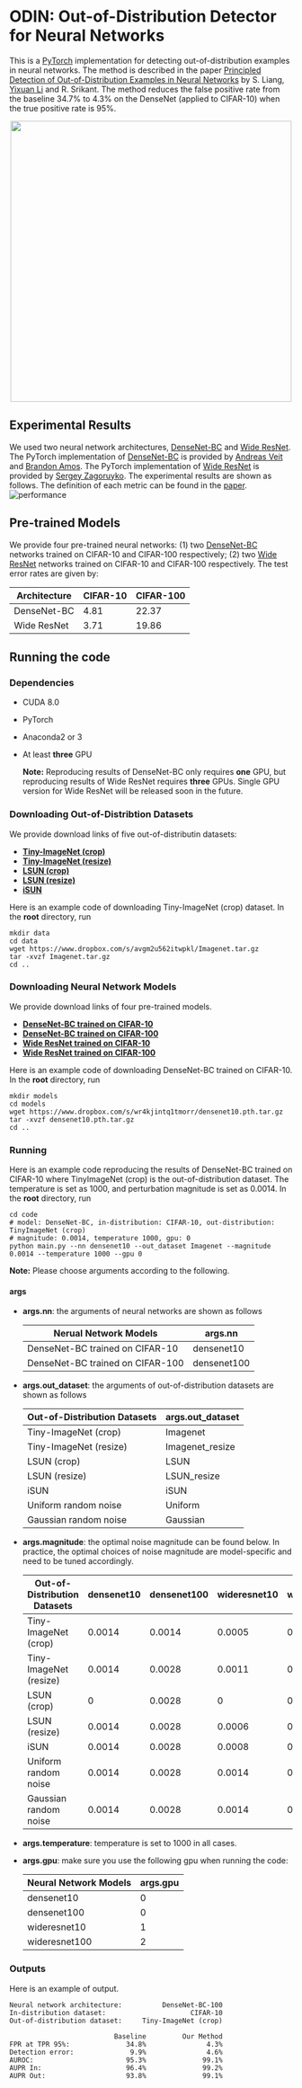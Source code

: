 # ODIN: Out-of-Distribution Detector for Neural Networks 


This is a [PyTorch](http://pytorch.org) implementation for detecting out-of-distribution examples in neural networks. The method is described in the paper [Principled Detection of Out-of-Distribution Examples in Neural Networks](https://arxiv.org/abs/1706.02690) by S. Liang, [Yixuan Li](http://www.cs.cornell.edu/~yli) and R. Srikant. The method reduces the false positive rate from the baseline 34.7% to 4.3% on the DenseNet (applied to CIFAR-10) when the true positive rate is 95%. 
<p align="center">
<img src="./figures/original_optimal_shade.png" width="500">
</p>


## Experimental Results

We used two neural network architectures, [DenseNet-BC](https://arxiv.org/abs/1608.06993) and [Wide ResNet](https://arxiv.org/abs/1605.07146).
The PyTorch implementation of [DenseNet-BC](https://arxiv.org/abs/1608.06993) is provided by [Andreas Veit](https://github.com/andreasveit/densenet-pytorch) and [Brandon Amos](https://github.com/bamos/densenet.pytorch). The PyTorch implementation of [Wide ResNet](https://arxiv.org/abs/1605.07146) is provided  by [Sergey Zagoruyko](https://github.com/szagoruyko/wide-residual-networks).
The experimental results are shown as follows. The definition of each metric can be found in the [paper]().
![performance](./figures/performance.png)



## Pre-trained Models

We provide four pre-trained neural networks: (1) two [DenseNet-BC](https://arxiv.org/abs/1608.06993) networks trained on  CIFAR-10 and CIFAR-100 respectively; (2) two [Wide ResNet](https://arxiv.org/abs/1605.07146) networks trained on CIFAR-10 and CIFAR-100 respectively. The test error rates are given by:

Architecture    |  CIFAR-10   | CIFAR-100
------------    |  ---------  | ---------
DenseNet-BC     |  4.81       | 22.37
Wide ResNet     |  3.71       | 19.86


## Running the code 

### Dependencies

* CUDA 8.0
* PyTorch
* Anaconda2 or 3
* At least **three** GPU

	**Note:** Reproducing results of DenseNet-BC only requires **one** GPU, but reproducing results of Wide ResNet requires **three** GPUs. Single GPU version for Wide ResNet will be released soon in the future.  

### Downloading  Out-of-Distribtion Datasets
We provide download links of five out-of-distributin datasets:

* **[Tiny-ImageNet (crop)](https://www.dropbox.com/s/avgm2u562itwpkl/Imagenet.tar.gz)**
* **[Tiny-ImageNet (resize)](https://www.dropbox.com/s/kp3my3412u5k9rl/Imagenet_resize.tar.gz)**
* **[LSUN (crop)](https://www.dropbox.com/s/fhtsw1m3qxlwj6h/LSUN.tar.gz)** 
* **[LSUN (resize)](https://www.dropbox.com/s/moqh2wh8696c3yl/LSUN_resize.tar.gz)** 
* **[iSUN](https://www.dropbox.com/s/ssz7qxfqae0cca5/iSUN.tar.gz)**

Here is an example code of downloading Tiny-ImageNet (crop) dataset. In the **root** directory, run

```
mkdir data
cd data
wget https://www.dropbox.com/s/avgm2u562itwpkl/Imagenet.tar.gz
tar -xvzf Imagenet.tar.gz
cd ..
```

### Downloading Neural Network Models

We provide download links of four pre-trained models. 

* **[DenseNet-BC trained on CIFAR-10](https://www.dropbox.com/s/wr4kjintq1tmorr/densenet10.pth.tar.gz)** 
* **[DenseNet-BC trained on CIFAR-100](https://www.dropbox.com/s/vxuv11jjg8bw2v9/densenet100.pth.tar.gz)**
* **[Wide ResNet trained on CIFAR-10](https://www.dropbox.com/s/uiye5nw0uj6ie53/wideresnet10.pth.tar.gz)**
* **[Wide ResNet trained on CIFAR-100](https://www.dropbox.com/s/uiye5nw0uj6ie53/wideresnet100.pth.tar.gz)** 

Here is an example code of downloading DenseNet-BC trained on CIFAR-10. In the **root** directory, run

```
mkdir models
cd models
wget https://www.dropbox.com/s/wr4kjintq1tmorr/densenet10.pth.tar.gz
tar -xvzf densenet10.pth.tar.gz
cd ..
```


### Running

Here is an example code reproducing the results of DenseNet-BC trained on CIFAR-10 where TinyImageNet (crop) is the out-of-distribution dataset. The temperature is set as 1000, and perturbation magnitude is set as 0.0014. In the **root** directory, run

```
cd code
# model: DenseNet-BC, in-distribution: CIFAR-10, out-distribution: TinyImageNet (crop)
# magnitude: 0.0014, temperature 1000, gpu: 0
python main.py --nn densenet10 --out_dataset Imagenet --magnitude 0.0014 --temperature 1000 --gpu 0
```
**Note:** Please choose arguments according to the following. 

#### args
* **args.nn**: the arguments of neural networks are shown as follows
	
	Nerual Network Models | args.nn
	----------------------|--------
	DenseNet-BC trained on CIFAR-10| densenet10
	DenseNet-BC trained on CIFAR-100| densenet100
* **args.out_dataset**: the arguments of out-of-distribution datasets are shown as follows

	Out-of-Distribution Datasets     | args.out_dataset
	------------------------------------|-----------------
	Tiny-ImageNet (crop)                | Imagenet
	Tiny-ImageNet (resize)              | Imagenet_resize
	LSUN (crop)                         | LSUN
	LSUN (resize)                       | LSUN_resize
	iSUN                                | iSUN
	Uniform random noise                | Uniform
	Gaussian random noise               | Gaussian

* **args.magnitude**: the optimal noise magnitude can be found below. In practice, the optimal choices of noise magnitude are model-specific and need to be tuned accordingly. 

	Out-of-Distribution Datasets        |   densenet10     |  densenet100  | wideresnet10   | wideresnet100
	------------------------------------|------------------|-------------  | -------------- |--------------
	Tiny-ImageNet (crop)                | 0.0014           | 0.0014        | 0.0005           | 0.0028
	Tiny-ImageNet (resize)              | 0.0014           | 0.0028        | 0.0011           | 0.0028
	LSUN (crop)                         | 0                | 0.0028        | 0                | 0.0048
	LSUN (resize)                       | 0.0014           | 0.0028        | 0.0006           | 0.002
	iSUN                                | 0.0014           | 0.0028        | 0.0008           | 0.0028
	Uniform random noise                | 0.0014           | 0.0028        | 0.0014           | 0.0028
	Gaussian random noise               | 0.0014           |0.0028         | 0.0014           | 0.0028

* **args.temperature**: temperature is set to 1000 in all cases. 
* **args.gpu**: make sure you use the following gpu when running the code:
	
	Neural Network Models |  args.gpu
	----------------------|----------
	densenet10            | 0
	densenet100           | 0
	wideresnet10          | 1
	wideresnet100         | 2

### Outputs
Here is an example of output. 

```
Neural network architecture:          DenseNet-BC-100
In-distribution dataset:                     CIFAR-10
Out-of-distribution dataset:     Tiny-ImageNet (crop)

                          Baseline         Our Method
FPR at TPR 95%:              34.8%               4.3% 
Detection error:              9.9%               4.6%
AUROC:                       95.3%              99.1%
AUPR In:                     96.4%              99.2%
AUPR Out:                    93.8%              99.1%
```
